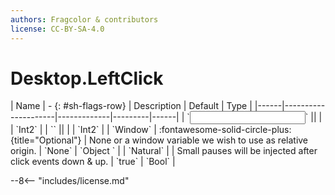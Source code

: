 ```yaml
---
authors: Fragcolor & contributors
license: CC-BY-SA-4.0
---
```



# Desktop.LeftClick

<div class="sh-parameters" markdown="1">
| Name | - {: #sh-flags-row} | Description | Default | Type |
|------|---------------------|-------------|---------|------|
| `<input>` || | | `Int2` |
| `<output>` || | | `Int2` |
| `Window` | :fontawesome-solid-circle-plus:{title="Optional"}  | None or a window variable we wish to use as relative origin. | `None` | `Object ` |
| `Natural` |  | Small pauses will be injected after click events down & up. | `true` | `Bool` |

</div>



--8<-- "includes/license.md"
